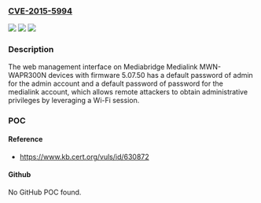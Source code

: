 ### [CVE-2015-5994](https://cve.mitre.org/cgi-bin/cvename.cgi?name=CVE-2015-5994)
![](https://img.shields.io/static/v1?label=Product&message=n%2Fa&color=blue)
![](https://img.shields.io/static/v1?label=Version&message=n%2Fa&color=blue)
![](https://img.shields.io/static/v1?label=Vulnerability&message=n%2Fa&color=brighgreen)

### Description

The web management interface on Mediabridge Medialink MWN-WAPR300N devices with firmware 5.07.50 has a default password of admin for the admin account and a default password of password for the medialink account, which allows remote attackers to obtain administrative privileges by leveraging a Wi-Fi session.

### POC

#### Reference
- https://www.kb.cert.org/vuls/id/630872

#### Github
No GitHub POC found.


